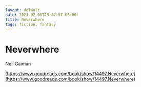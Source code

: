 ```yaml
---
layout: default
date: 2023-02-05T23:47:37-08:00
title: Neverwhere
tags: fiction, fantasy
---
```


# Neverwhere

Neil Gaiman

[https://www.goodreads.com/book/show/14497.Neverwhere](https://www.goodreads.com/book/show/14497.Neverwhere)